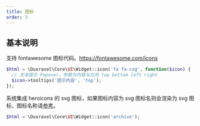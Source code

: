 ```yaml
---
title: 图标
order: 3
---
```


## 基本说明

支持 fontawesome 图标代码。https://fontawesome.com/icons

```php
$html = \Duxravel\Core\UI\Widget::icon('fa fa-cog', function($icon) {
  // 文本提示 Popover，参数为内容与方向 top bottom left right
  $icon->tooltips('提示内容', 'top');
});
```

系统集成 heroicons 的 svg 图标，如果图标内容为 svg 图标名则会渲染为 svg 图标，图标名称请[参考](<[Heroicons](https://heroicons.com/)>)。

```php
$html = \Duxravel\Core\UI\Widget::icon('archive');
```
